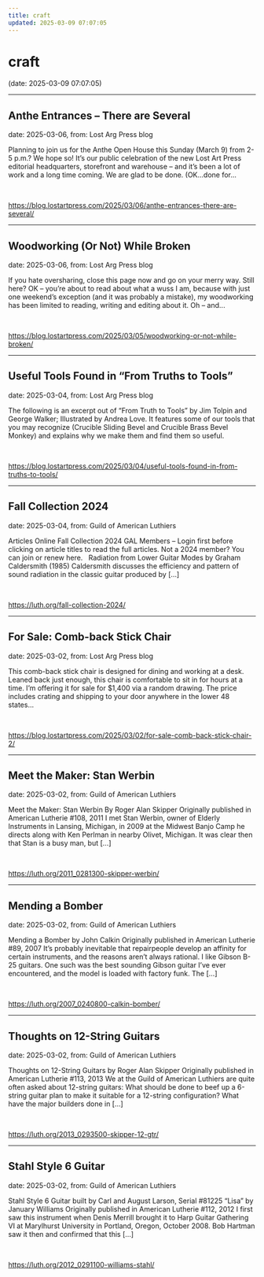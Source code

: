 ```yaml
---
title: craft
updated: 2025-03-09 07:07:05
---
```


# craft

(date: 2025-03-09 07:07:05)

---

## Anthe Entrances – There are Several

date: 2025-03-06, from: Lost Arg Press blog

Planning to join us for the Anthe Open House this Sunday (March 9) from 2-5 p.m.? We hope so! It&#8217;s our public celebration of the new Lost Art Press editorial headquarters, storefront and warehouse – and it&#8217;s been a lot of work and a long time coming. We are glad to be done. (OK…done for... 

<br> 

<https://blog.lostartpress.com/2025/03/06/anthe-entrances-there-are-several/>

---

## Woodworking (Or Not) While Broken

date: 2025-03-06, from: Lost Arg Press blog

If you hate oversharing, close this page now and go on your merry way. Still here? OK – you&#8217;re about to read about what a wuss I am, because with just one weekend&#8217;s exception (and it was probably a mistake), my woodworking has been limited to reading, writing and editing about it. Oh – and... 

<br> 

<https://blog.lostartpress.com/2025/03/05/woodworking-or-not-while-broken/>

---

## Useful Tools Found in “From Truths to Tools”

date: 2025-03-04, from: Lost Arg Press blog

The following is an excerpt out of &#8220;From Truth to Tools&#8221; by Jim Tolpin and George Walker; Illustrated by Andrea Love. It features some of our tools that you may recognize (Crucible Sliding Bevel and Crucible Brass Bevel Monkey) and explains why we make them and find them so useful. 

<br> 

<https://blog.lostartpress.com/2025/03/04/useful-tools-found-in-from-truths-to-tools/>

---

## Fall Collection 2024

date: 2025-03-04, from: Guild of American Luthiers

Articles Online Fall Collection 2024 GAL Members – Login first before clicking on article titles to read the full articles. Not a 2024 member? You can join or renew here. &#160; Radiation from Lower Guitar Modes by Graham Caldersmith (1985) Caldersmith discusses the efficiency and pattern of sound radiation in the classic guitar produced by [&#8230;] 

<br> 

<https://luth.org/fall-collection-2024/>

---

## For Sale: Comb-back Stick Chair

date: 2025-03-02, from: Lost Arg Press blog

This comb-back stick chair is designed for dining and working at a desk. Leaned back just enough, this chair is comfortable to sit in for hours at a time. I’m offering it for sale for $1,400 via a random drawing. The price includes crating and shipping to your door anywhere in the lower 48 states... 

<br> 

<https://blog.lostartpress.com/2025/03/02/for-sale-comb-back-stick-chair-2/>

---

## Meet the Maker: Stan Werbin

date: 2025-03-02, from: Guild of American Luthiers

Meet the Maker: Stan Werbin By Roger Alan Skipper Originally published in American Lutherie #108, 2011 I met Stan Werbin, owner of Elderly Instruments in Lansing, Michigan, in 2009 at the Midwest Banjo Camp he directs along with Ken Perlman in nearby Olivet, Michigan. It was clear then that Stan is a busy man, but [&#8230;] 

<br> 

<https://luth.org/2011_0281300-skipper-werbin/>

---

## Mending a Bomber

date: 2025-03-02, from: Guild of American Luthiers

Mending a Bomber by John Calkin Originally published in American Lutherie #89, 2007 It’s probably inevitable that repairpeople develop an affinity for certain instruments, and the reasons aren’t always rational. I like Gibson B-25 guitars. One such was the best sounding Gibson guitar I’ve ever encountered, and the model is loaded with factory funk. The [&#8230;] 

<br> 

<https://luth.org/2007_0240800-calkin-bomber/>

---

## Thoughts on 12-String Guitars

date: 2025-03-02, from: Guild of American Luthiers

Thoughts on 12-String Guitars by Roger Alan Skipper Originally published in American Lutherie #113, 2013 We at the Guild of American Luthiers are quite often asked about 12-string guitars: What should be done to beef up a 6-string guitar plan to make it suitable for a 12-string configuration? What have the major builders done in [&#8230;] 

<br> 

<https://luth.org/2013_0293500-skipper-12-gtr/>

---

## Stahl Style 6 Guitar

date: 2025-03-02, from: Guild of American Luthiers

Stahl Style 6 Guitar built by Carl and August Larson, Serial #81225 “Lisa” by January Williams Originally published in American Lutherie #112, 2012 I first saw this instrument when Denis Merrill brought it to Harp Guitar Gathering VI at Marylhurst University in Portland, Oregon, October 2008. Bob Hartman saw it then and confirmed that this [&#8230;] 

<br> 

<https://luth.org/2012_0291100-williams-stahl/>

